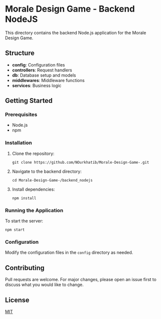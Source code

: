  <body>
  <h1>Morale Design Game - Backend NodeJS</h1>
  <p>This directory contains the backend Node.js application for the Morale Design Game.</p>

  <h2>Structure</h2>
  <ul>
    <li><strong>config</strong>: Configuration files</li>
    <li><strong>controllers</strong>: Request handlers</li>
    <li><strong>db</strong>: Database setup and models</li>
    <li><strong>middlewares</strong>: Middleware functions</li>
    <li><strong>services</strong>: Business logic</li>
  </ul>

  <h2>Getting Started</h2>

  <h3>Prerequisites</h3>
  <ul>
    <li>Node.js</li>
    <li>npm</li>
  </ul>

  <h3>Installation</h3>
  <ol>
    <li>Clone the repository:
      <pre><code>git clone https://github.com/NOurkhatib/Morale-Design-Game-.git</code></pre>
    </li>
    <li>Navigate to the backend directory:
      <pre><code>cd Morale-Design-Game-/backend_nodejs</code></pre>
    </li>
    <li>Install dependencies:
      <pre><code>npm install</code></pre>
    </li>
  </ol>

  <h3>Running the Application</h3>
  <p>To start the server:</p>
  <pre><code>npm start</code></pre>

  <h3>Configuration</h3>
  <p>Modify the configuration files in the <code>config</code> directory as needed.</p>

  <h2>Contributing</h2>
  <p>Pull requests are welcome. For major changes, please open an issue first to discuss what you would like to change.</p>

  <h2>License</h2>
  <p><a href="LICENSE">MIT</a></p>
</body>
</html>
